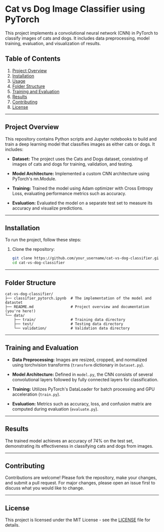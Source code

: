 # Cat vs Dog Image Classifier using PyTorch

This project implements a convolutional neural network (CNN) in PyTorch to classify images of cats and dogs. It includes data preprocessing, model training, evaluation, and visualization of results.

## Table of Contents

1. [Project Overview](#project-overview)
2. [Installation](#installation)
3. [Usage](#usage)
4. [Folder Structure](#folder-structure)
5. [Training and Evaluation](#training-and-evaluation)
6. [Results](#results)
7. [Contributing](#contributing)
8. [License](#license)

---

## Project Overview

This repository contains Python scripts and Jupyter notebooks to build and train a deep learning model that classifies images as either cats or dogs. It includes:

- **Dataset:** The project uses the Cats and Dogs dataset, consisting of images of cats and dogs for training, validation, and testing.

- **Model Architecture:** Implemented a custom CNN architecture using PyTorch's nn.Module.

- **Training:** Trained the model using Adam optimizer with Cross Entropy Loss, evaluating performance metrics such as accuracy.

- **Evaluation:** Evaluated the model on a separate test set to measure its accuracy and visualize predictions.

---

## Installation

To run the project, follow these steps:

1. Clone the repository:
   ```bash
   git clone https://github.com/your_username/cat-vs-dog-classifier.git
   cd cat-vs-dog-classifier
   ```

---


## Folder Structure

```
cat-vs-dog-classifier/
├── classifier_pytorch.ipynb  # The implementation of the model and datastet
├── README.md                 # Project overview and documentation (you're here!)
└── data/
    ├── train/                # Training data directory
    ├── test/                 # Testing data directory
    └── validation/           # Validation data directory
```

---

## Training and Evaluation

- **Data Preprocessing:** Images are resized, cropped, and normalized using torchvision transforms (`transform` dictionary in `Dataset.py`).

- **Model Architecture:** Defined in `model.py`, the CNN consists of several convolutional layers followed by fully connected layers for classification.

- **Training:** Utilizes PyTorch's DataLoader for batch processing and GPU acceleration (`train.py`).

- **Evaluation:** Metrics such as accuracy, loss, and confusion matrix are computed during evaluation (`evaluate.py`).

---

## Results

The trained model achieves an accuracy of 74% on the test set, demonstrating its effectiveness in classifying cats and dogs from images.

---

## Contributing

Contributions are welcome! Please fork the repository, make your changes, and submit a pull request. For major changes, please open an issue first to discuss what you would like to change.

---

## License

This project is licensed under the MIT License - see the [LICENSE](LICENSE) file for details.
